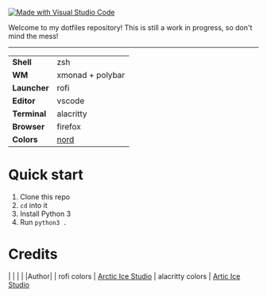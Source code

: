 [![Made with Visual Studio Code](https://img.shields.io/badge/Made%20with-Visual%20Studio%20Code-informational?style=flat-square&logo=visualstudiocode)](https://github.com/Microsoft/vscode)

Welcome to my dotfiles repository! This is still a work in progress, so don't mind the mess!

---

|              |                                                 |
| ------------ | ----------------------------------------------- |
| **Shell**    | zsh                                             |
| **WM**       | xmonad + polybar                                |
| **Launcher** | rofi                                            |
| **Editor**   | vscode                                          |
| **Terminal** | alacritty                                       |
| **Browser**  | firefox                                         |
| **Colors**   | [nord](https://github.com/arcticicestudio/nord) |

# Quick start

1. Clone this repo
2. `cd` into it
3. Install Python 3
4. Run `python3 .`

# Credits

| | |
| |Author|
| rofi colors | [Arctic Ice Studio](https://github.com/arcticicestudio/nord)
| alacritty colors | [Artic Ice Studio](https://github.com/arcticicestudio/nord-alacritty)
